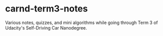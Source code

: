 # carnd-term3-notes
Various notes, quizzes, and mini algorithms while going through Term 3 of Udacity's Self-Driving Car Nanodegree.
